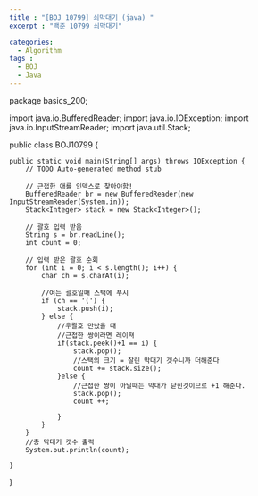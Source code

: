 ```yaml
---
title : "[BOJ 10799] 쇠막대기 (java) "
excerpt : "백준 10799 쇠막대기"

categories:
  - Algorithm
tags :
  - BOJ 
  - Java
---
```


package basics_200;

import java.io.BufferedReader;
import java.io.IOException;
import java.io.InputStreamReader;
import java.util.Stack;

public class BOJ10799 {

	public static void main(String[] args) throws IOException {
		// TODO Auto-generated method stub

		// 근접한 애를 인덱스로 찾아야함!
		BufferedReader br = new BufferedReader(new InputStreamReader(System.in));
		Stack<Integer> stack = new Stack<Integer>();

		// 괄호 입력 받음
		String s = br.readLine();
		int count = 0;

		// 입력 받은 괄호 순회
		for (int i = 0; i < s.length(); i++) {
			char ch = s.charAt(i);

			//여는 괄호일때 스택에 푸시 
			if (ch == '(') {
				stack.push(i);
			} else {
				//우괄호 만났을 때 
				//근접한 쌍이라면 레이져
				if(stack.peek()+1 == i) {
					stack.pop();
					//스택의 크기 = 잘린 막대기 갯수니까 더해준다 
					count += stack.size();
				}else {
					//근접한 쌍이 아닐때는 막대가 닫힌것이므로 +1 해준다.
					stack.pop();
					count ++;

				}
			}
		}
		//총 막대기 갯수 출력 
		System.out.println(count);

	}

}
